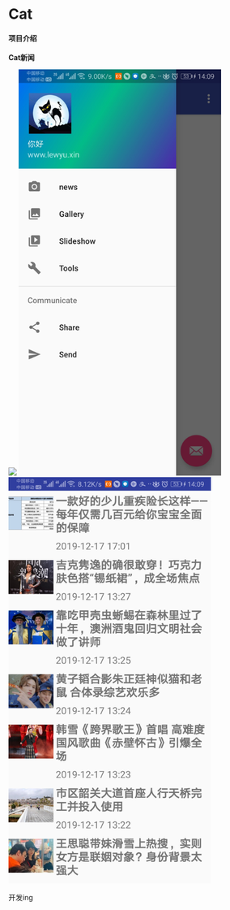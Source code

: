 # Cat

#### 项目介绍
**Cat新闻**

<img src="./img/ico.jpg" width="400">

<img src="./img/index.jpg" width="400">

<img src="./img/home.jpg" width="400">

开发ing
